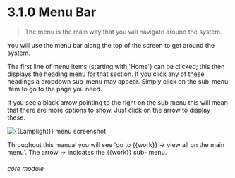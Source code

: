 # 3.1.0    Menu Bar

> The menu is the main way that you will navigate around the system. 

You will use the menu bar along the top of the screen to get around the system. 

The first line of menu items (starting with 'Home') can be clicked; this then displays the heading menu for that section. If you click any of these headings a dropdown sub-menu may appear. Simply click on the sub-menu item to go to the page you need.

If you see a black arrow pointing to the right on the sub menu this will mean that there are more options to show. Just click on the arrow to display these.

![{{Lamplight}} menu screenshot]({{imgpath}}12a.png)

Throughout this manual you will see 'go to {{work}} -> view all on the main menu'. The arrow -> indicates the {{work}} sub- menu. 

###### core module

